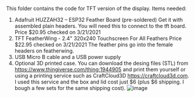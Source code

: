 This folder contains the code for TFT version of the display.
Items needed:
  1) Adafruit HUZZAH32 – ESP32 Feather Board (pre-soldered)  Get it with assembled plain headers.  You will need this to connect to the tft board.  Price $20.95 checked on 3/21/2021
  2) TFT FeatherWing - 2.4" 320x240 Touchscreen For All Feathers  Price $22.95 checked on 3/21/2021  The feather pins go into the female headers on featherwing.  
  3) USB Micro B cable and a USB power supply
  4) Optional 3D printed case.  You can download the desing files (STL) from https://www.thingiverse.com/thing:1944905 and print them yourself or using a printing service such as CraftCloud3D https://craftcloud3d.com.  I used this service and the box and lid cost just $6 (plus $6 shipping.  I bough a few sets for the same shipping cost).
![image](https://user-images.githubusercontent.com/81044140/111914082-01a78900-8a47-11eb-9b43-a34774e6df58.png)
